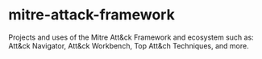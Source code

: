 # mitre-attack-framework
Projects and uses of the Mitre Att&amp;ck Framework and ecosystem such as: Att&amp;ck Navigator, Att&amp;ck Workbench, Top Att&amp;ch Techniques, and more.
